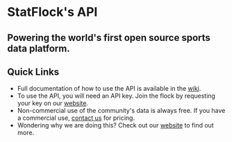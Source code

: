 StatFlock's API
===

Powering the world's first open source sports data platform.
---

Quick Links
---
* Full documentation of how to use the API is available in the [wiki](https://github.com/StatFlock/API/wiki).
* To use the API, you will need an API key.  Join the flock by requesting your key on our [website](http://statflock.com/contactus.html).
* Non-commercial use of the community's data is always free.  If you have a commercial use, [contact us](http://statflock.com/contactus.html) for pricing.
* Wondering why we are doing this?  Check out our [website](http://www.statflock.com) to find out more.
